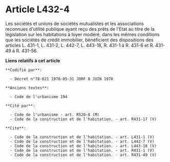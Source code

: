 # Article L432-4

Les sociétés et unions de sociétés mutualistes et les associations reconnues d'utilité publique ayant reçu des prêts de
l'Etat au titre de la législation sur les habitations à loyer modéré, dans les mêmes conditions que les sociétés de crédit
immobilier, bénéficient des dispositions des articles L. 431-1, L. 431-2, L. 442-7, L. 443-18, R. 431-1 à R. 431-6 et R.
431-49 à R. 431-56.

**Liens relatifs à cet article**

	**Codifié par**:

	  - Décret n°78-621 1978-05-31 JORF 8 JUIN 1978

	**Anciens textes**:

	  - Code de l'urbanisme 194

	**Cité par**:

	  - Code de l'urbanisme - art. R520-8 (M)
	  - Code de la construction et de l'habitation. - art. R431-17 (V)

	**Cite**:

	  - Code de la construction et de l'habitation. - art. L431-1 (V)
	  - Code de la construction et de l'habitation. - art. L442-7 (V)
	  - Code de la construction et de l'habitation. - art. L443-18 (V)
	  - Code de la construction et de l'habitation. - art. R431-1 (V)
	  - Code de la construction et de l'habitation. - art. R431-49 (V)
